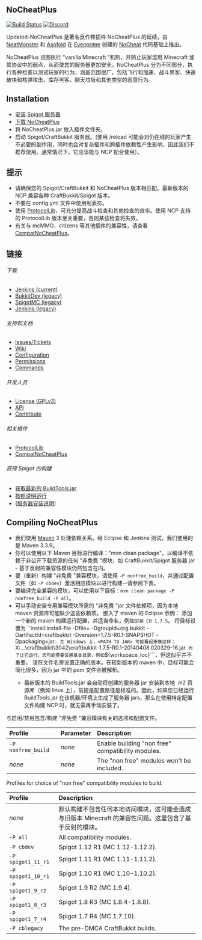 
NoCheatPlus
---------
[![Build Status](https://ci.codemc.io/buildStatus/icon?job=Updated-NoCheatPlus%2FUpdated-NoCheatPlus)](https://ci.codemc.io/job/Updated-NoCheatPlus/job/Updated-NoCheatPlus/)
[![Discord](https://img.shields.io/discord/598285007496151098?label=discord&logo=discord)](https://discord.gg/NASKHYc)

Updated-NoCheatPlus 是著名反作弊插件 NoCheatPlus 的延续，由 [NeatMonster](https://github.com/NeatMonster) 和 [Asofold](https://github.com/asofold) 在 [Evenprime](https://github.com/Evenprime) 创建的 [NoCheat](https://github.com/md-5/NoCheat) 代码基础上推出。

NoCheatPlus 试图执行 "vanilla Minecraft "机制，并防止玩家滥用 Minecraft 或其协议中的弱点，从而使您的服务器更加安全。NoCheatPlus 分为不同部分，执行各种检查以测试玩家的行为，涵盖范围很广，包括飞行和加速、战斗黑客、快速破块和核弹攻击、库存黑客、聊天垃圾和其他类型的恶意行为。

Installation
---------
* [安装 Spigot 服务器](https://github.com/Updated-NoCheatPlus/NoCheatPlus/#obtain-a-build-of-spigot)
* [下载 NoCheatPlus](https://github.com/Updated-NoCheatPlus/NoCheatPlus/#download)
* 将 NoCheatPlus.jar 放入插件文件夹。
* 启动 Spigot/CraftBukkit 服务器。(使用 /reload 可能会对仍在线的玩家产生不必要的副作用，同时也会对复杂插件和跨插件依赖性产生影响，因此我们不推荐使用。通常情况下，它应该能与 NCP 配合使用）。

提示
---------
* 请确保您的 Spigot/CraftBukkit 和 NoCheatPlus 版本相匹配。最新版本的 NCP 兼容各种 CraftBukkit/Spigot 版本。
* 不要在 config.yml 文件中使用制表符。
* 使用 [ProtocolLib](https://www.spigotmc.org/resources/protocollib.1997/)，可充分提高战斗检查和其他检查的效率。使用 NCP 支持的 ProtocolLib 版本至关重要，否则某些检查将失效。
* 有关与 mcMMO、citizens 等其他插件的兼容性，请查看 [CompatNoCheatPlus](https://github.com/Updated-NoCheatPlus/CompatNoCheatPlus)。

链接
---------

###### 下载
* [Jenkins (current)](https://ci.codemc.io/job/Updated-NoCheatPlus/job/Updated-NoCheatPlus/)
* [BukkitDev (legacy)](https://dev.bukkit.org/projects/nocheatplus/files/)
* [SpigotMC (legacy)](https://www.spigotmc.org/resources/nocheatplus2015-07-25.26/updates)
* [Jenkins (legacy)](https://ci.md-5.net/job/NoCheatPlus/)

###### 支持和文档
* [Issues/Tickets](https://github.com/Updated-NoCheatPlus/NoCheatPlus/issues)
* [Wiki](https://github.com/Updated-NoCheatPlus/Docs)
* [Configuration](https://github.com/Updated-NoCheatPlus/Docs#configuration)
* [Permissions](https://github.com/Updated-NoCheatPlus/Docs/blob/master/Settings/Permissions.md)
* [Commands](https://github.com/Updated-NoCheatPlus/Docs/blob/master/Settings/Commands.md)

###### 开发人员
* [License (GPLv3)](https://github.com/Updated-NoCheatPlus/NoCheatPlus/blob/master/LICENSE.txt)
* [API](https://github.com/Updated-NoCheatPlus/Docs/blob/master/Development/API.md)
* [Contribute](https://github.com/Updated-NoCheatPlus/NoCheatPlus/blob/master/CONTRIBUTING.md)

###### 相关插件
* [ProtocolLib](https://www.spigotmc.org/resources/protocollib.1997/)
* [CompatNoCheatPlus](https://dev.bukkit.org/projects/compatnocheatplus-cncp/)

###### 获得 Spigot 的构建
* [获取最新的 BuildTools.jar](https://hub.spigotmc.org/jenkins/job/BuildTools/)
* [按照说明运行](https://www.spigotmc.org/wiki/buildtools/)
* ([服务器安装说明](https://www.spigotmc.org/wiki/spigot-installation/))

Compiling NoCheatPlus
---------
* 我们使用 [Maven](http://maven.apache.org/download.cgi) 3 处理依赖关系。经 Eclipse 和 Jenkins 测试，我们使用的是 Maven 3.3.9。
* 你可以使用以下 Maven 目标进行编译："mvn clean package"，以编译不依赖于非公开下载资源的任何 "非免费 "模块，如 CraftBukkit/Spigot 服务器 jar - 基于反射的兼容性模块仍然包含在内。
* 要（重新）构建 "非免费 "兼容模块，请使用 `-P nonfree_build`，并通过配置文件（如 `-P cbdev`）激活相应模块以进行构建--请参阅下表。
* 要编译完全兼容的模块，可以使用以下目标：`mvn clean package -P nonfree_build -P all`。
* 可以手动安装专用兼容模块所需的 "非免费 "jar 文件依赖项，因为本地 maven 资源库可能缺少这些依赖项。
嵌入了 maven 的 Eclipse 示例：
添加一个新的 maven 构建运行配置，并适当命名，例如```安装 CB 1.7.5```。
将目标设置为 ``install:install-file -Dfile=<PATH TO JAR> -DgroupId=org.bukkit -DartifactId=craftbukkit -Dversion=1.7.5-R0.1-SNAPSHOT -Dpackaging=jar```.
在 Windows 上，<PATH TO JAR> 可能看起来像这样：  ```X:\...\craftbukkit\3042\craftbukkit-1.7.5-R0.1-20140408.020329-16.jar```
为了让它运行，您可能需要设置基本目录，例如```${workspace_loc}```，但这似乎并不重要。
请在文件名旁设置正确的版本。在较新版本的 maven 中，目标可能会简化很多，因为 jar 中的 pom 文件会被解析。
  * 最新版本的 BuildTools.jar 会自动将创建的服务器 jar 安装到本地 .m2 资源库（例如 linux 上），前提是配置路径是标准的。因此，如果您已经运行 BuildTools.jar 在该机器/环境上生成了服务器 jars，那么在使用特定配置文件构建 NCP 时，就无需再手动安装了。

与启用/禁用包含/构建 "非免费 "兼容模块有关的选项和配置文件。

| Profile | Parameter | Description |
| :------------------ | :-------------- | :-------------- |
| `-P nonfree_build` | _none_ | Enable building "non free" compatibility modules. |
| _none_ | _none_ | The "non free" modules won't be included. |

Profiles for choice of "non free" compatibility modules to build:

| Profile | Description |
| :------------------ | :-------------- |
| _none_ | 默认构建不包含任何本地访问模块，这可能会造成与旧版本 Minecraft 的兼容性问题。这里包含了基于反射的模块。|
| `-P all` | All compatibility modules. |
| `-P cbdev` | Spigot 1.12 R1 (MC 1.12-1.12.2). |
| `-P spigot1_11_r1` | Spigot 1.11 R1 (MC 1.11-1.11.2). |
| `-P spigot1_10_r1` | Spigot 1.10 R1 (MC 1.10-1.10.2). |
| `-P spigot1_9_r2` | Spigot 1.9 R2 (MC 1.9.4). |
| `-P spigot1_8_r3` | Spigot 1.8 R3 (MC 1.8.4-1.8.8). |
| `-P spigot1_7_r4` | Spigot 1.7 R4 (MC 1.7.10). |
| `-P cblegacy` | The pre-DMCA CraftBukkit builds. |
